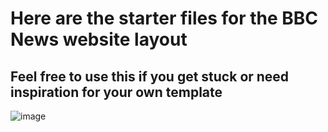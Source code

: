 # Here are the starter files for the BBC News website layout

## Feel free to use this if you get stuck or need inspiration for your own template

![image](https://github.com/MeltingHackTeam/BBC-Template/assets/99618731/55d2758f-db77-49e1-aaa4-5543ee82e7fc)
